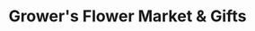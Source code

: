 ---
title: "Grower's Flower Market & Gifts"
url: /toronto/growers-flower-market-und-gifts/
shop: Blumen
---